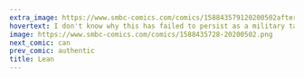 ```yaml
---
extra_image: https://www.smbc-comics.com/comics/158843579120200502after.png
hovertext: I don't know why this has failed to persist as a military tactic.
image: https://www.smbc-comics.com/comics/1588435728-20200502.png
next_comic: can
prev_comic: authentic
title: Lean
---
```


